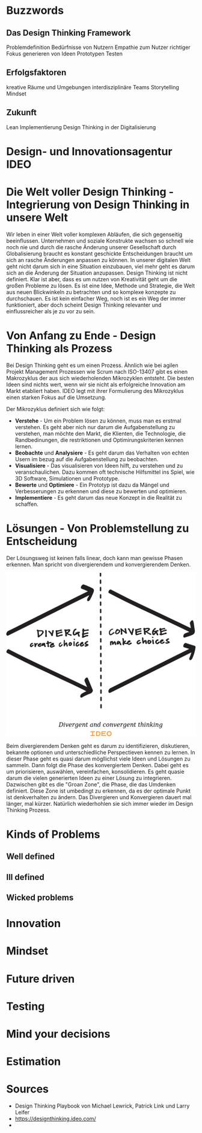 
# Buzzwords
## Das Design Thinking Framework
Problemdefinition
Bedürfnisse von Nutzern
Empathie zum Nutzer
richtiger Fokus
generieren von Ideen
Prototypen
Testen
## Erfolgsfaktoren
kreative Räume und Umgebungen
interdisziplinäre Teams
Storytelling
Mindset
## Zukunft
Lean
Implementierung
Design Thinking in der Digitalisierung

# Design- und Innovationsagentur IDEO

# Die Welt voller Design Thinking - Integrierung von Design Thinking in unsere Welt

Wir leben in einer Welt voller komplexen Abläufen, die sich gegenseitig beeinflussen. Unternehmen und soziale Konstrukte wachsen so schnell wie noch nie und durch die rasche Änderung unserer Gesellschaft durch Globalisierung braucht es konstant geschickte Entscheidungen braucht um sich an rasche Änderungen anpassen zu können. In unserer digitalen Welt geht nicht darum sich in eine Situation einzubauen, viel mehr geht es darum sich an die Änderung der Situation anzupassen. Design Thinking ist nicht definiert. Klar ist aber, dass es um nutzen von Kreativität geht um die großen Probleme zu lösen. Es ist eine Idee, Methode und Strategie, die Welt aus neuen Blickwinkeln zu betrachten und so komplexe konzepte zu durchschauen. Es ist kein einfacher Weg, noch ist es ein Weg der immer funktioniert, aber doch scheint Design Thinking relevanter und einflussreicher als je zu vor zu sein.

# Von Anfang zu Ende - Design Thinking als Prozess

Bei Design Thinking geht es um einen Prozess. Ähnlich wie bei agilen Projekt Management Prozessen wie Scrum nach ISO-13407 gibt es einen Makrozyklus der aus sich wiederholenden Mikrozyklen entsteht. Die besten Ideen sind nichts wert, wenn wir sie nicht als erfolgreiche Innovation am Markt etabliert haben. IDEO legt mit ihrer Formulierung des Mikrozyklus einen starken Fokus auf die Umsetzung.

Der Mikrozyklus definiert sich wie folgt:
- **Verstehe** - Um ein Problem lösen zu können, muss man es erstmal verstehen. Es geht aber nich nur darum die Aufgabenstellung zu verstehen, man möchte den Markt, die Klienten, die Technologie, die Randbedinungen, die restriktionen und Optimirungskriterien kennen lernen. 
- **Beobachte** und **Analysiere** - Es geht darum das Verhalten von echten Usern im bezug auf die Aufgabenstellung zu beobachten.
- **Visualisiere** - Das visualisieren von Ideen hilft, zu verstehen und zu veranschaulichen. Dazu kommen oft technische Hilfsmittel ins Spiel, wie 3D Software, Simulationen und Prototype.
- **Bewerte** und **Optimiere** - Ein Prototyp ist dazu da Mängel und Verbesserungen zu erkennen und diese zu bewerten und optimieren.
- **Implementiere** - Es geht darum das neue Konzept in die Realität zu schaffen.


# Lösungen - Von Problemstellung zu Entscheidung
Der Lösungsweg ist keinen falls linear, doch kann man gewisse Phasen erkennen. Man spricht von divergierendem und konvergierendem Denken.

![img.png](img.png)

Beim divergierendem Denken geht es darum zu identifizieren, diskutieren, bekannte optionen und unterschiedliche Perspectieven kennen zu lernen. In dieser Phase geht es quasi darum mögllichst viele Ideen und Lösungen zu sammeln. Dann folgt die Phase des konvergiertem Denken. Dabei geht es um priorisieren, auswählen, vereinfachen, konsolidieren. Es geht quasie darum die vielen generierten Ideen zu einer Lösung zu integrieren. Dazwischen gibt es die "Groan Zone", die Phase, die das Umdenken definiert. Diese Zone ist umbedingt zu erkennen, da es der optimale Punkt ist denkverhalten zu ändern. Das Divergieren und Konvergieren dauert mal länger, mal kürzer. Natürlich wiederhohlen sie sich immer wieder im Design Thinking Prozess.  



# Kinds of Problems
## Well defined
## Ill defined
## Wicked problems


# Innovation

# Mindset

# Future driven

# Testing

# Mind your decisions

# Estimation





# Sources
- Design Thinking Playbook von Michael Lewrick, Patrick Link und Larry Leifer
- https://designthinking.ideo.com/
- 